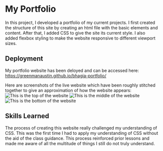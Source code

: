 # My Portfolio

In this project, I developed a portfolio of my current projects.  I first created the structure of this site by creating an html file with the basic elements and content.  After that, I added CSS to give the site its current style.  I also added flexbox styling to make the website responsive to different viewport sizes.  

## Deployment

My portfolio website has been deloyed and can be accessed here: https://greenmanaustin.github.io/bhagia-portfolio/

Here are screenshots of the live website which have been roughly stitched together to give an approximation of how the website appears:
![This is the top of the website](./assets/images/portfolio-a.png)
![This is the middle of the website](./assets/images/portfolio-b.png)
![This is the bottom of the website](./assets/images/portfolio-c.png)


## Skills Learned

The process of creating this website really challenged my understanding of CSS.  This was the first time I had to apply my understanding of CSS without the aid of the class guidance.  This process reinforced prior lessons and made me aware of all the multitude of things I still do not truly understand. 